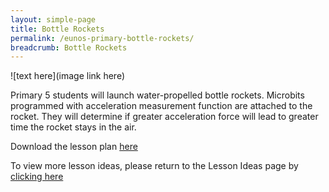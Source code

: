 ```yaml
---
layout: simple-page
title: Bottle Rockets
permalink: /eunos-primary-bottle-rockets/
breadcrumb: Bottle Rockets
---
```


![text here](image link here)

Primary 5 students will launch water-propelled bottle rockets. Microbits programmed with acceleration measurement function are attached to the rocket. They will determine if greater acceleration force will lead to greater time the rocket stays in the air.

Download the lesson plan [here](/files/lesson-plans/primary-schools/design-and-technology/Eunos-primary-bottle-rockets.zip)

To view more lesson ideas, please return to the Lesson Ideas page by [clicking here](/in-schools/digital-maker/lesson-ideas-primary/)
